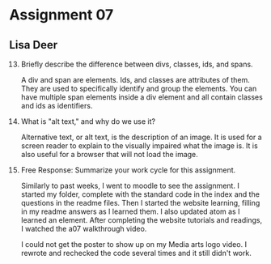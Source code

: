 # Assignment 07
## Lisa Deer

13. Briefly describe the difference between divs, classes, ids, and spans.

      A div and span are elements. Ids, and classes are attributes of them. They are used to specifically identify and group the elements. You can have multiple span elements inside a div element and all contain classes and ids as identifiers.


14. What is "alt text," and why do we use it?

      Alternative text, or alt text, is the description of an image. It is used for a screen reader to explain to the visually impaired what the image is. It is also useful for a browser that will not load the image.


15. Free Response: Summarize your work cycle for this assignment.

      Similarly to past weeks, I went to moodle to see the assignment. I started my folder, complete with the standard code in the index and the questions in the readme files. Then I started the website learning, filling in my readme answers as I learned them. I also updated atom as I learned an element. After completing the website tutorials and readings, I watched the a07 walkthrough video.

      I could not get the poster to show up on my Media arts logo video. I rewrote and rechecked the code several times and it still didn't work.
